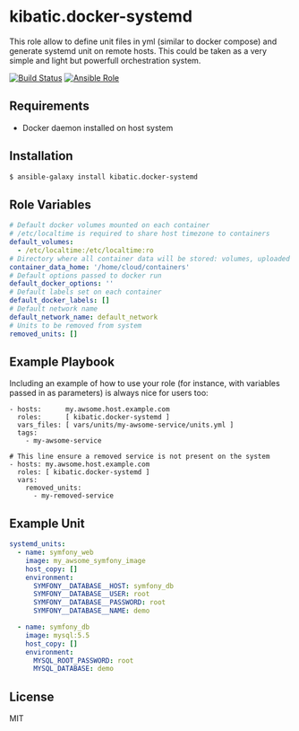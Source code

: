 kibatic.docker-systemd
======================

This role allow to define unit files in yml (similar to docker compose) and generate systemd unit on remote hosts.
This could be taken as a very simple and light but powerfull orchestration system.

[![Build Status](https://travis-ci.org/kibatic/docker-systemd.svg?branch=master)](https://travis-ci.org/kibatic/docker-systemd)
[![Ansible Role](https://img.shields.io/ansible/role/18514.svg)](https://galaxy.ansible.com/kibatic/docker-systemd/)

Requirements
------------

* Docker daemon installed on host system

Installation
------------

```bash
$ ansible-galaxy install kibatic.docker-systemd
```

Role Variables
--------------

```yaml
# Default docker volumes mounted on each container
# /etc/localtime is required to share host timezone to containers
default_volumes:
  - /etc/localtime:/etc/localtime:ro
# Directory where all container data will be stored: volumes, uploaded config files, ...
container_data_home: '/home/cloud/containers'
# Default options passed to docker run
default_docker_options: ''
# Default labels set on each container
default_docker_labels: []
# Default network name
default_network_name: default_network
# Units to be removed from system
removed_units: []
```

Example Playbook
----------------

Including an example of how to use your role (for instance, with variables passed in as parameters) is always nice for users too:

```
- hosts:      my.awsome.host.example.com
  roles:      [ kibatic.docker-systemd ]
  vars_files: [ vars/units/my-awsome-service/units.yml ]
  tags:
    - my-awsome-service

# This line ensure a removed service is not present on the system
- hosts: my.awsome.host.example.com
  roles: [ kibatic.docker-systemd ]
  vars:
    removed_units:
      - my-removed-service
```

Example Unit
------------

```yaml
systemd_units:
  - name: symfony_web
    image: my_awsome_symfony_image
    host_copy: []
    environment:
      SYMFONY__DATABASE__HOST: symfony_db
      SYMFONY__DATABASE__USER: root
      SYMFONY__DATABASE__PASSWORD: root
      SYMFONY__DATABASE__NAME: demo

  - name: symfony_db
    image: mysql:5.5
    host_copy: []
    environment:
      MYSQL_ROOT_PASSWORD: root
      MYSQL_DATABASE: demo
```

License
-------

MIT
